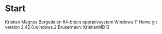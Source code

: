 # Start
Kristian Magnus Bergedalen
64-biters operativsystem Windows 11 Home
git version 2.42.0.windows.2
Brukernavn: KristianMB13
